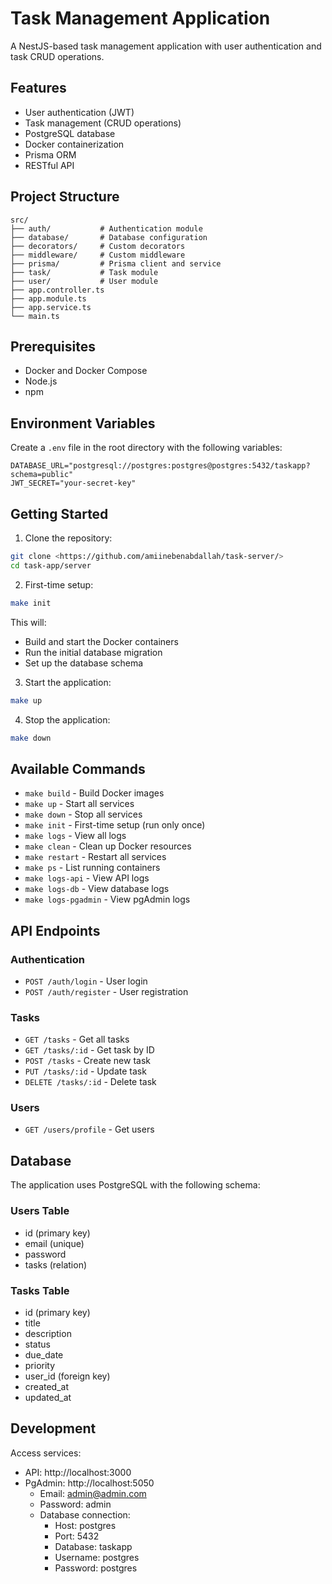 # Task Management Application

A NestJS-based task management application with user authentication and task CRUD operations.

## Features

- User authentication (JWT)
- Task management (CRUD operations)
- PostgreSQL database
- Docker containerization
- Prisma ORM
- RESTful API

## Project Structure

```
src/
├── auth/           # Authentication module
├── database/       # Database configuration
├── decorators/     # Custom decorators
├── middleware/     # Custom middleware
├── prisma/         # Prisma client and service
├── task/           # Task module
├── user/           # User module
├── app.controller.ts
├── app.module.ts
├── app.service.ts
└── main.ts
```

## Prerequisites

- Docker and Docker Compose
- Node.js 
- npm

## Environment Variables

Create a `.env` file in the root directory with the following variables:

```env
DATABASE_URL="postgresql://postgres:postgres@postgres:5432/taskapp?schema=public"
JWT_SECRET="your-secret-key"
```

## Getting Started

1. Clone the repository:
```bash
git clone <https://github.com/amiinebenabdallah/task-server/>
cd task-app/server
```

2. First-time setup:
```bash
make init
```
This will:
- Build and start the Docker containers
- Run the initial database migration
- Set up the database schema

3. Start the application:
```bash
make up
```

4. Stop the application:
```bash
make down
```

## Available Commands

- `make build` - Build Docker images
- `make up` - Start all services
- `make down` - Stop all services
- `make init` - First-time setup (run only once)
- `make logs` - View all logs
- `make clean` - Clean up Docker resources
- `make restart` - Restart all services
- `make ps` - List running containers
- `make logs-api` - View API logs
- `make logs-db` - View database logs
- `make logs-pgadmin` - View pgAdmin logs

## API Endpoints

### Authentication
- `POST /auth/login` - User login
- `POST /auth/register` - User registration

### Tasks
- `GET /tasks` - Get all tasks
- `GET /tasks/:id` - Get task by ID
- `POST /tasks` - Create new task
- `PUT /tasks/:id` - Update task
- `DELETE /tasks/:id` - Delete task

### Users
- `GET /users/profile` - Get users 

## Database

The application uses PostgreSQL with the following schema:

### Users Table
- id (primary key)
- email (unique)
- password
- tasks (relation)

### Tasks Table
- id (primary key)
- title
- description
- status
- due_date
- priority
- user_id (foreign key)
- created_at
- updated_at

## Development

 Access services:
- API: http://localhost:3000
- PgAdmin: http://localhost:5050
  - Email: admin@admin.com
  - Password: admin
  - Database connection:
    - Host: postgres
    - Port: 5432
    - Database: taskapp
    - Username: postgres
    - Password: postgres

